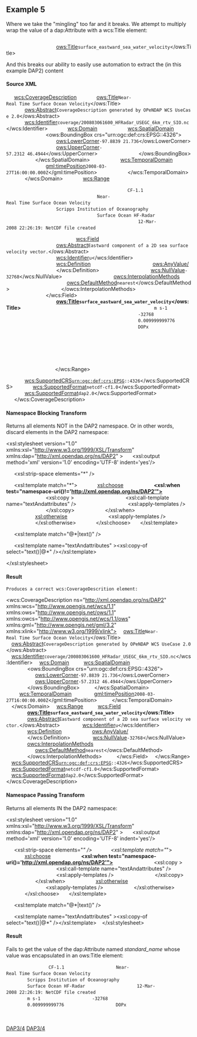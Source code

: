 ## Example 5

Where we take the "mingling" too far and it breaks. We attempt to
multiply wrap the value of a dap:Attribute with a wcs:Title element:

`               `<Attribute name="standard_name" type="String">
`                   `<value><ows:Title>`surface_eastward_sea_water_velocity`</ows:Title></value>
`               `</Attribute>

And this breaks our ability to easily use automation to extract the (in
this example DAP2) content

#### Source XML

<?xml version="1.0" encoding="UTF-8"?>

<Dataset name="200803061600_HFRadar_USEGC_6km_rtv_SIO.nc"
         ns="http://xml.opendap.org/ns/DAP2"
         xmlns:wcs="http://www.opengis.net/wcs/1.1"
         xmlns:ows="http://www.opengis.net/ows/1.1"
         xmlns:owcs="http://www.opengis.net/wcs/1.1/ows"
         xmlns:gml="http://www.opengis.net/gml/3.2"
         xmlns:xlink="http://www.w3.org/1999/xlink"
        >

`   `<wcs:CoverageDescription>
`       `<ows:Title>`Near-Real Time Surface Ocean Velocity`</ows:Title>
`       `<ows:Abstract>`CoverageDescription generated by OPeNDAP WCS UseCase 2.0`</ows:Abstract>
`       `<wcs:Identifier>`coverage/200803061600_HFRadar_USEGC_6km_rtv_SIO.nc`</wcs:Identifier>
`       `<wcs:Domain>
`           `<wcs:SpatialDomain>
`               `<ows:BoundingBox crs="urn:ogc:def:crs:EPSG::4326">
`                   `<ows:LowerCorner>`-97.8839 21.736`</ows:LowerCorner>
`                   `<ows:UpperCorner>`-57.2312 46.4944`</ows:UpperCorner>
`               `</ows:BoundingBox>
`           `</wcs:SpatialDomain>
`           `<wcs:TemporalDomain>
`               `<gml:timePosition>`2008-03-27T16:00:00.000Z`</gml:timePosition>
`           `</wcs:TemporalDomain>
`       `</wcs:Domain>
`       `<wcs:Range>

`           `<Attribute name="NC_GLOBAL" type="Container">
`               `<Attribute name="Conventions" type="String">
`                   `<value>`CF-1.1`</value>
`               `</Attribute>
`               `<Attribute name="title" type="String">
`                   `<value>`Near-Real Time Surface Ocean Velocity`</value>
`               `</Attribute>
`               `<Attribute name="institution" type="String">
`                   `<value>`Scripps Institution of Oceanography`</value>
`               `</Attribute>
`               `<Attribute name="source" type="String">
`                   `<value>`Surface Ocean HF-Radar`</value>
`               `</Attribute>
`               `<Attribute name="history" type="String">
`                   `<value>`12-Mar-2008 22:26:19: NetCDF file created`</value>
`               `</Attribute>
`           `</Attribute>

`           `<Grid name="u">
`               `<wcs:Field>
`                   `<ows:Abstract>`Eastward component of a 2D sea surface velocity vector.`</ows:Abstract>
`                   `<wcs:Identifier>`u`</wcs:Identifier>
`                   `<wcs:Definition>
`                       `<ows:AnyValue/>
`                   `</wcs:Definition>
`                   `<wcs:NullValue>`-32768`</wcs:NullValue>
`                   `<owcs:InterpolationMethods>
`                       `<owcs:DefaultMethod>`nearest`</owcs:DefaultMethod>
`                   `</owcs:InterpolationMethods>
`               `</wcs:Field>
`               `<Attribute name="standard_name" type="String">
`                   `**<value><ows:Title>`surface_eastward_sea_water_velocity`</ows:Title></value>**
`               `</Attribute>
`               `<Attribute name="units" type="String">
`                   `<value>`m s-1`</value>
`               `</Attribute>
`               `<Attribute name="_FillValue" type="Int16">
`                   `<value>`-32768`</value>
`               `</Attribute>
`               `<Attribute name="scale_factor" type="Float32">
`                   `<value>`0.009999999776`</value>
`               `</Attribute>
`               `<Attribute name="ancillary_variables" type="String">
`                   `<value>`DOPx`</value>
`               `</Attribute>
`               `<Array name="u">
`                   `<Int16/>
`                   `<dimension name="time" size="1"/>
`                   `<dimension name="lat" size="460"/>
`                   `<dimension name="lon" size="701"/>
`               `</Array>
`               `<Map name="time">
`                   `<Int32/>
`                   `<dimension name="time" size="1"/>
`               `</Map>
`               `<Map name="lat">
`                   `<Float32/>
`                   `<dimension name="lat" size="460"/>
`               `</Map>
`               `<Map name="lon">
`                   `<Float32/>
`                   `<dimension name="lon" size="701"/>
`               `</Map>
`           `</Grid>

`           `<dataBLOB href=""/>
`       `</wcs:Range>

`       `<wcs:SupportedCRS>[`urn:ogc:def:crs:EPSG`](urn:ogc:def:crs:EPSG)`::4326`</wcs:SupportedCRS>
`       `<wcs:SupportedFormat>`netcdf-cf1.0`</wcs:SupportedFormat>
`       `<wcs:SupportedFormat>`dap2.0`</wcs:SupportedFormat>
`   `</wcs:CoverageDescription>

</Dataset>

#### Namespace Blocking Transform

Returns all elements NOT in the DAP2 namespace. Or in other words,
discard elements in the DAP2 namespace:

<xsl:stylesheet version="1.0"
                xmlns:xsl="http://www.w3.org/1999/XSL/Transform"
                xmlns:dap="http://xml.opendap.org/ns/DAP2" >
`   `<xsl:output method='xml' version='1.0' encoding='UTF-8' indent='yes'/>

`   `<xsl:strip-space elements="*" />

`   `<xsl:template match="*">
`       `<xsl:choose>
`           `**<xsl:when test="namespace-uri()!='http://xml.opendap.org/ns/DAP2'">**
`               `<xsl:copy >
`                   `<xsl:call-template name="textAndattributes" />
`                   `<xsl:apply-templates />
`               `</xsl:copy>
`           `</xsl:when>
`           `<xsl:otherwise>
`               `<xsl:apply-templates />
`           `</xsl:otherwise>
`       `</xsl:choose>
`   `</xsl:template>

`   `<xsl:template  match="@*|text()" />

`   `<xsl:template name="textAndattributes" ><xsl:copy-of select="text()|@*" /></xsl:template>

</xsl:stylesheet>

#### Result

`Produces a correct wcs:CoverageDescrition element:`

<?xml version="1.0" encoding="UTF-8"?>

<wcs:CoverageDescription ns="http://xml.opendap.org/ns/DAP2" xmlns:wcs="http://www.opengis.net/wcs/1.1"
                         xmlns:ows="http://www.opengis.net/ows/1.1"
                         xmlns:owcs="http://www.opengis.net/wcs/1.1/ows"
                         xmlns:gml="http://www.opengis.net/gml/3.2"
                         xmlns:xlink="http://www.w3.org/1999/xlink">
`  `<ows:Title>`Near-Real Time Surface Ocean Velocity`</ows:Title>
`  `<ows:Abstract>`CoverageDescription generated by OPeNDAP WCS UseCase 2.0`</ows:Abstract>
`  `<wcs:Identifier>`coverage/200803061600_HFRadar_USEGC_6km_rtv_SIO.nc`</wcs:Identifier>
`  `<wcs:Domain>
`     `<wcs:SpatialDomain>
`        `<ows:BoundingBox crs="urn:ogc:def:crs:EPSG::4326">
`           `<ows:LowerCorner>`-97.8839 21.736`</ows:LowerCorner>
`           `<ows:UpperCorner>`-57.2312 46.4944`</ows:UpperCorner>
`        `</ows:BoundingBox>
`     `</wcs:SpatialDomain>
`     `<wcs:TemporalDomain>
`        `<gml:timePosition>`2008-03-27T16:00:00.000Z`</gml:timePosition>
`     `</wcs:TemporalDomain>
`  `</wcs:Domain>
`  `<wcs:Range>
`     `<wcs:Field>
`        `**<ows:Title>`surface_eastward_sea_water_velocity`</ows:Title>**
`        `<ows:Abstract>`Eastward component of a 2D sea surface velocity vector.`</ows:Abstract>
`        `<wcs:Identifier>`u`</wcs:Identifier>
`        `<wcs:Definition>
`           `<ows:AnyValue/>
`        `</wcs:Definition>
`        `<wcs:NullValue>`-32768`</wcs:NullValue>
`        `<owcs:InterpolationMethods>
`           `<owcs:DefaultMethod>`nearest`</owcs:DefaultMethod>
`        `</owcs:InterpolationMethods>
`     `</wcs:Field>
`  `</wcs:Range>
`  `<wcs:SupportedCRS>[`urn:ogc:def:crs:EPSG`](urn:ogc:def:crs:EPSG)`::4326`</wcs:SupportedCRS>
`  `<wcs:SupportedFormat>`netcdf-cf1.0`</wcs:SupportedFormat>
`  `<wcs:SupportedFormat>`dap2.0`</wcs:SupportedFormat>
</wcs:CoverageDescription>

#### Namespace Passing Transform

Returns all elements IN the DAP2 namespace:

<xsl:stylesheet version="1.0"
                xmlns:xsl="http://www.w3.org/1999/XSL/Transform"
                xmlns:dap="http://xml.opendap.org/ns/DAP2" >
`   `<xsl:output method='xml' version='1.0' encoding='UTF-8' indent='yes'/>

`   `<xsl:strip-space elements="*" />
`   `
`   `<xsl:template match="*">
`       `<xsl:choose>
`           `**<xsl:when test="namespace-uri()='http://xml.opendap.org/ns/DAP2'">**
`               `<xsl:copy >
`                   `<xsl:call-template name="textAndattributes" />
`                   `<xsl:apply-templates />
`               `</xsl:copy>
`           `</xsl:when>
`           `<xsl:otherwise>
`               `<xsl:apply-templates />
`           `</xsl:otherwise>
`       `</xsl:choose>
`   `</xsl:template>

`   `<xsl:template  match="@*|text()" />

`   `<xsl:template name="textAndattributes" ><xsl:copy-of select="text()|@*" /></xsl:template>
` `
</xsl:stylesheet>

#### Result

Fails to get the value of the dap:Attribute named *standard_name* whose
value was encapsulated in an ows:Title element:

<?xml version="1.0" encoding="UTF-8"?>

<Dataset ns="http://xml.opendap.org/ns/DAP2" xmlns:wcs="http://www.opengis.net/wcs/1.1"
         xmlns:ows="http://www.opengis.net/ows/1.1"
         xmlns:owcs="http://www.opengis.net/wcs/1.1/ows"
         xmlns:gml="http://www.opengis.net/gml/3.2"
         xmlns:xlink="http://www.w3.org/1999/xlink"
         name="200803061600_HFRadar_USEGC_6km_rtv_SIO.nc">
`  `<Attribute name="NC_GLOBAL" type="Container">
`     `<Attribute name="Conventions" type="String">
`        `<value>`CF-1.1`</value>
`     `</Attribute>
`     `<Attribute name="title" type="String">
`        `<value>`Near-Real Time Surface Ocean Velocity`</value>
`     `</Attribute>
`     `<Attribute name="institution" type="String">
`        `<value>`Scripps Institution of Oceanography`</value>
`     `</Attribute>
`     `<Attribute name="source" type="String">
`        `<value>`Surface Ocean HF-Radar`</value>
`     `</Attribute>
`     `<Attribute name="history" type="String">
`        `<value>`12-Mar-2008 22:26:19: NetCDF file created`</value>
`     `</Attribute>
`  `</Attribute>
`  `<Grid name="u">
`     `**<Attribute name="standard_name" type="String">**
`        `**<value/>**
`     `**</Attribute>**
`     `<Attribute name="units" type="String">
`        `<value>`m s-1`</value>
`     `</Attribute>
`     `<Attribute name="_FillValue" type="Int16">
`        `<value>`-32768`</value>
`     `</Attribute>
`     `<Attribute name="scale_factor" type="Float32">
`        `<value>`0.009999999776`</value>
`     `</Attribute>
`     `<Attribute name="ancillary_variables" type="String">
`        `<value>`DOPx`</value>
`     `</Attribute>
`     `<Array name="u">
`        `<Int16/>
`        `<dimension name="time" size="1"/>
`        `<dimension name="lat" size="460"/>
`        `<dimension name="lon" size="701"/>
`     `</Array>
`     `<Map name="time">
`        `<Int32/>
`        `<dimension name="time" size="1"/>
`     `</Map>
`     `<Map name="lat">
`        `<Float32/>
`        `<dimension name="lat" size="460"/>
`     `</Map>
`     `<Map name="lon">
`        `<Float32/>
`        `<dimension name="lon" size="701"/>
`     `</Map>
`  `</Grid>
`  `<dataBLOB href=""/>
</Dataset>

[DAP3/4](Category:Development "wikilink")
[DAP3/4](Category:DAP4 "wikilink")